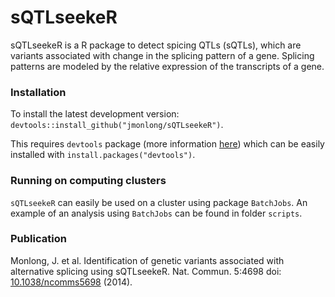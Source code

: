 sQTLseekeR
==========

sQTLseekeR is a R package to detect spicing QTLs (sQTLs), which are variants associated with change in 
the splicing pattern of a gene. Splicing patterns are modeled by the relative expression of the transcripts
of a gene.

### Installation

To install the latest development version: `devtools::install_github("jmonlong/sQTLseekeR")`. 

This requires `devtools` package (more information [here](https://github.com/hadley/devtools)) 
which can be easily installed with `install.packages("devtools")`. 

### Running on computing clusters

`sQTLseekeR` can easily be used on a cluster using package `BatchJobs`. An example of an analysis using `BatchJobs` can
be found in folder `scripts`.

### Publication

Monlong, J. et al. Identification of genetic variants associated with alternative splicing using sQTLseekeR. Nat. Commun. 
5:4698 doi: [10.1038/ncomms5698](http://www.nature.com/ncomms/2014/140820/ncomms5698/full/ncomms5698.html) (2014).
